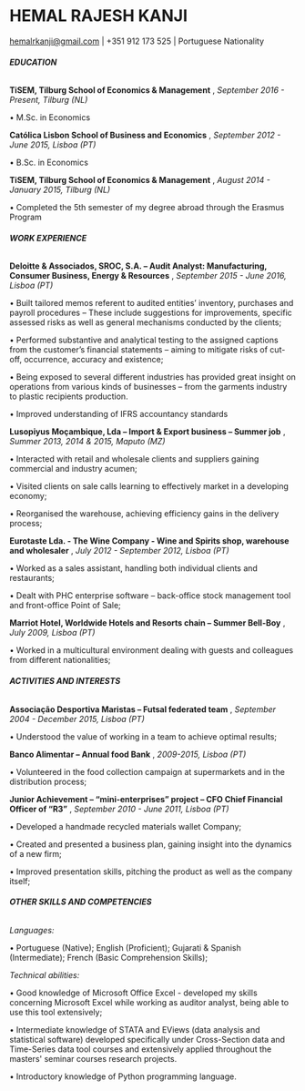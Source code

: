 HEMAL RAJESH KANJI
====
hemalrkanji@gmail.com | +351 912 173 525 | Portuguese Nationality

##### _EDUCATION_ <h6>

**TiSEM, Tilburg School of Economics & Management** , *September 2016 - Present, Tilburg (NL)*

•	M.Sc. in Economics

**Católica Lisbon School of Business and Economics** , *September 2012 - June 2015, Lisboa (PT)*

•	B.Sc. in Economics

**TiSEM, Tilburg School of Economics & Management** , *August 2014 - January 2015, Tilburg (NL)*

•	Completed the 5th semester of my degree abroad through the Erasmus Program

##### _WORK EXPERIENCE_ <H6>

**Deloitte & Associados, SROC, S.A. – Audit Analyst: Manufacturing, Consumer Business, Energy & Resources** , *September 2015 - June 2016, Lisboa (PT)*

•	Built tailored memos referent to audited entities’ inventory, purchases and payroll procedures – These include suggestions for improvements, specific assessed risks as well as general mechanisms conducted by the clients;

•	Performed substantive and analytical testing to the assigned captions from the customer’s financial statements – aiming to mitigate risks of cut-off, occurrence, accuracy and existence;

•	Being exposed to several different industries has provided great insight on operations from various kinds of businesses – from the garments industry to plastic recipients production.

•	Improved understanding of IFRS accountancy standards

**Lusopiyus Moçambique, Lda – Import & Export business – Summer job** , *Summer 2013, 2014 & 2015, Maputo (MZ)*

•	Interacted with retail and wholesale clients and suppliers gaining commercial and industry acumen;	              

•	Visited clients on sale calls learning to effectively market in a developing economy;

•	Reorganised the warehouse, achieving efficiency gains in the delivery process; 

**Eurotaste Lda. - The Wine Company - Wine and Spirits shop, warehouse and wholesaler** , *July 2012 - September 2012, Lisboa (PT)*              

•	Worked as a sales assistant, handling both individual clients and restaurants;				

•	Dealt with PHC enterprise software – back-office stock management tool and front-office Point of Sale;

**Marriot Hotel, Worldwide Hotels and Resorts chain – Summer Bell-Boy** , *July 2009, Lisboa (PT)*	

•	Worked in a multicultural environment dealing with guests and colleagues from different nationalities;	

##### _ACTIVITIES AND INTERESTS_	<H6>

**Associação Desportiva Maristas – Futsal federated team** , *September 2004 - December 2015, Lisboa (PT)*						

•	Understood the value of working in a team to achieve optimal results;

**Banco Alimentar – Annual food Bank** , *2009-2015, Lisboa (PT)*							

•	Volunteered in the food collection campaign at supermarkets and in the distribution process;	 	 

**Junior Achievement – “mini-enterprises” project – CFO Chief Financial Officer of “R3”** , *September 2010 - June 2011, Lisboa (PT)*

•	Developed a handmade recycled materials wallet Company;					

•	Created and presented a business plan, gaining insight into the dynamics of a new firm;

•	Improved presentation skills, pitching the product as well as the company itself;

##### _OTHER SKILLS AND COMPETENCIES_ <h6>

*Languages:*

•	Portuguese (Native); English (Proficient); Gujarati & Spanish (Intermediate); French (Basic Comprehension Skills);

*Technical abilities:*

•	 Good knowledge of Microsoft Office Excel - developed my skills concerning Microsoft Excel while working as auditor analyst, being able to use this tool extensively;	

•	Intermediate knowledge of STATA and EViews (data analysis and statistical software) developed specifically under Cross-Section data and Time-Series data tool courses and extensively applied throughout the masters' seminar courses research projects.

•	Introductory knowledge of Python programming language.























